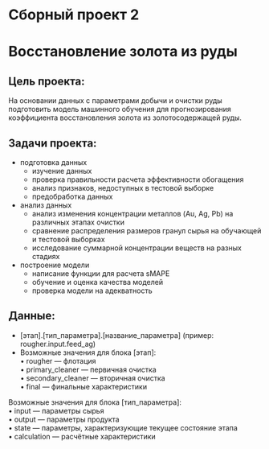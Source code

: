 # Сборный проект 2
# Восстановление золота из руды
## Цель проекта:
На основании данных с параметрами добычи и очистки руды подготовить модель машинного обучения для прогнозирования коэффициента восстановления золота из золотосодержащей руды.
## Задачи проекта: 
- подготовка данных
  - изучение данных
  - проверка правильности расчета эффективности обогащения
  - анализ признаков, недоступных в тестовой выборке
  - предобработка данных
- анализ данных
  - анализ изменения концентрации металлов (Au, Ag, Pb) на различных этапах очистки
  - сравнение распределения размеров гранул сырья на обучающей и тестовой выборках
  - исследование суммарной концентрации веществ на разных стадиях
- построение модели
  - написание функции для расчета sMAPE
  - обучение и оценка качества моделей
  - проверка модели на адекватность
## Данные:
- [этап].[тип_параметра].[название_параметра] (пример: rougher.input.feed_ag) <br>
- Возможные значения для блока [этап]: <br>
•	rougher — флотация <br>
•	primary_cleaner — первичная очистка <br>
•	secondary_cleaner — вторичная очистка <br>
•	final — финальные характеристики <br>

Возможные значения для блока [тип_параметра]: <br>
•	input — параметры сырья <br>
•	output — параметры продукта <br>
•	state — параметры, характеризующие текущее состояние этапа <br>
•	calculation — расчётные характеристики <br>
